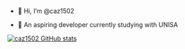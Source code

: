 - 👋 Hi, I’m @caz1502

- 🌱 An aspiring developer currently studying with UNISA



[![caz1502 GitHub stats](https://github-readme-stats.vercel.app/api?username=caz1502)](https://github.com/caz1502/github-readme-stats)

<!---
caz1502/caz1502 is a ✨ special ✨ repository because its `README.md` (this file) appears on your GitHub profile.
You can click the Preview link to take a look at your changes.
--->
